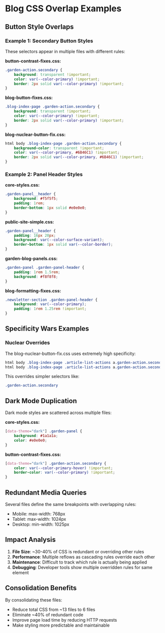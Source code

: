 # Blog CSS Overlap Examples

## Button Style Overlaps

### Example 1: Secondary Button Styles
These selectors appear in multiple files with different rules:

**button-contrast-fixes.css:**
```css
.garden-action.secondary {
    background: transparent !important;
    color: var(--color-primary) !important;
    border: 2px solid var(--color-primary) !important;
}
```

**blog-button-fixes.css:**
```css
.blog-index-page .garden-action.secondary {
    background: transparent !important;
    color: var(--color-primary) !important;
    border: 2px solid var(--color-primary) !important;
}
```

**blog-nuclear-button-fix.css:**
```css
html body .blog-index-page .garden-action.secondary {
    background-color: transparent !important;
    color: var(--color-primary, #6B46C1) !important;
    border: 2px solid var(--color-primary, #6B46C1) !important;
}
```

### Example 2: Panel Header Styles

**core-styles.css:**
```css
.garden-panel__header {
    background: #f5f5f5;
    padding: 1rem;
    border-bottom: 1px solid #e0e0e0;
}
```

**public-site-simple.css:**
```css
.garden-panel__header {
    padding: 16px 20px;
    background: var(--color-surface-variant);
    border-bottom: 1px solid var(--color-border);
}
```

**garden-blog-panels.css:**
```css
.garden-panel .garden-panel-header {
    padding: 1rem 1.5rem;
    background: #f8f8f8;
}
```

**blog-formatting-fixes.css:**
```css
.newsletter-section .garden-panel-header {
    background: var(--color-primary);
    padding: 1rem 1.25rem !important;
}
```

## Specificity Wars Examples

### Nuclear Overrides
The blog-nuclear-button-fix.css uses extremely high specificity:
```css
html body .blog-index-page .article-list-actions a.garden-action.secondary.small:link,
html body .blog-index-page .article-list-actions a.garden-action.secondary.small:visited
```

This overrides simpler selectors like:
```css
.garden-action.secondary
```

## Dark Mode Duplication

Dark mode styles are scattered across multiple files:

**core-styles.css:**
```css
[data-theme="dark"] .garden-panel {
    background: #1a1a1a;
    color: #e0e0e0;
}
```

**button-contrast-fixes.css:**
```css
[data-theme="dark"] .garden-action.secondary {
    color: var(--color-primary-hover) !important;
    border-color: var(--color-primary) !important;
}
```

## Redundant Media Queries

Several files define the same breakpoints with overlapping rules:
- Mobile: max-width: 768px
- Tablet: max-width: 1024px
- Desktop: min-width: 1025px

## Impact Analysis

1. **File Size**: ~30-40% of CSS is redundant or overriding other rules
2. **Performance**: Multiple reflows as cascading rules override each other
3. **Maintenance**: Difficult to track which rule is actually being applied
4. **Debugging**: Developer tools show multiple overridden rules for same element

## Consolidation Benefits

By consolidating these files:
- Reduce total CSS from ~13 files to 6 files
- Eliminate ~40% of redundant code
- Improve page load time by reducing HTTP requests
- Make styling more predictable and maintainable
